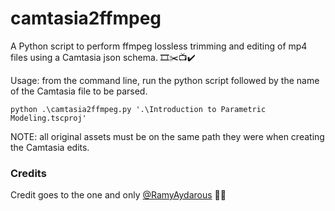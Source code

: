 # camtasia2ffmpeg
A Python script to perform ffmpeg lossless trimming and editing of mp4 files using a Camtasia json schema. 🎞✂️📺✔️

Usage: from the command line, run the python script followed by the name of the Camtasia file to be parsed.

```
python .\camtasia2ffmpeg.py '.\Introduction to Parametric Modeling.tscproj'   
```

NOTE: all original assets must be on the same path they were when creating the Camtasia edits.

### Credits
Credit goes to the one and only [@RamyAydarous](https://github.com/RamyAydarous) 🕺🐍
